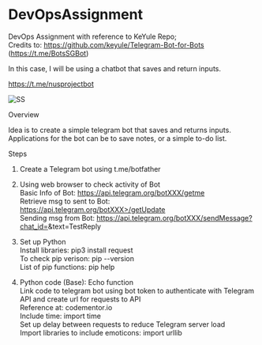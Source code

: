 # DevOpsAssignment  
DevOps Assignment with reference to KeYule Repo;   
Credits to: https://github.com/keyule/Telegram-Bot-for-Bots  (https://t.me/BotsSGBot)  

In this case, I will be using a chatbot that saves and return inputs.  

https://t.me/nusprojectbot

![SS](https://user-images.githubusercontent.com/75791753/121622155-145ab880-caa0-11eb-8abd-745bd3bac432.png)

Overview

Idea is to create a simple telegram bot that saves and returns inputs. Applications for the bot can be to save notes, or a simple to-do list.  

Steps 

1. Create a Telegram bot using t.me/botfather  

2. Using web browser to check activity of Bot  
  Basic Info of Bot: https://api.telegram.org/botXXX/getme  
  Retrieve msg to sent to Bot: https://api.telegram.org/botXXX>/getUpdate  
  Sending msg from Bot: https://api.telegram.org/botXXX/sendMessage?chat_id=<chat-id>&text=TestReply  
  
3. Set up Python  
  Install libraries: pip3 install request  
  To check pip verison: pip --version  
  List of pip functions: pip help  
 
4. Python code (Base): Echo function  
  Link code to telegram bot using bot token to authenticate with Telegram API and create url for requests to API  
  Reference at: codementor.io  
  Include time: import time  
  Set up delay between requests to reduce Telegram server load  
  Import libraries to include emoticons: import urllib 
    
